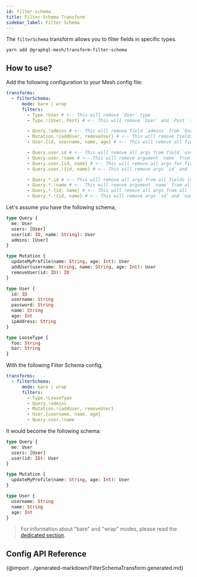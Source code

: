 ```yaml
---
id: filter-schema
title: Filter Schema Transform
sidebar_label: Filter Schema
---
```


The `filterSchema` transform allows you to filter fields in specific types.

```
yarn add @graphql-mesh/transform-filter-schema
```

## How to use?

Add the following configuration to your Mesh config file:

```yaml
transforms:
  - filterSchema:
      mode: bare | wrap
      filters:
        - Type.!User # <-- This will remove `User` type
        - Type.!{User, Post} # <-- This will remove `User` and `Post` types

        - Query.!admins # <-- This will remove field `admins` from `Query` type
        - Mutation.!{addUser, removeUser} # <-- This will remove fields `addUser` and `removeUser` from `Mutation` type
        - User.{id, username, name, age} # <-- This will remove all fields, from User type, except `id`, `username`, `name` and `age`

        - Query.user.id # <-- This will remove all args from field `user`, in Query type, except `id` only
        - Query.user.!name # <-- This will remove argument `name` from field `user`, in Query type
        - Query.user.{id, name} # <-- This will remove all args for field `user`, in Query type, except `id` and `name`
        - Query.user.!{id, name} # <-- This will remove args `id` and `name` from field `user`, in Query type

        - Query.*.id # <-- This will remove all args from all fields in Query type, except `id` only
        - Query.*.!name # <-- This will remove argument `name` from all fields in Query type
        - Query.*.{id, name} # <-- This will remove all args from all fields in Query type, except `id` and `name`
        - Query.*.!{id, name} # <-- This will remove args `id` and `name` from all fields in Query type
```

Let's assume you have the following schema,

```graphql
type Query {
  me: User
  users: [User]
  user(id: ID, name: String): User
  admins: [User]
}

type Mutation {
  updateMyProfile(name: String, age: Int): User
  addUser(username: String, name: String, age: Int): User
  removeUser(id: ID): ID
}

type User {
  id: ID
  username: String
  password: String
  name: String
  age: Int
  ipAddress: String
}

type LooseType {
  foo: String
  bar: String
}
```

With the following Filter Schema config,

```yaml
transforms:
  - filterSchema:
      mode: bare | wrap
      filters:
        - Type.!LooseType
        - Query.!admins
        - Mutation.!{addUser, removeUser}
        - User.{username, name, age}
        - Query.user.!name
```

It would become the following schema:

```graphql
type Query {
  me: User
  users: [User]
  user(id: ID): User
}

type Mutation {
  updateMyProfile(name: String, age: Int): User
}

type User {
  username: String
  name: String
  age: Int
}
```

> For information about "bare" and "wrap" modes, please read the [dedicated section](/docs/transforms/transforms-introduction#two-different-modes).

## Config API Reference

{@import ../generated-markdown/FilterSchemaTransform.generated.md}
